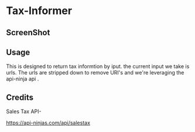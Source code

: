 # Tax-Informer
##


## ScreenShot 


## Usage 
This is designed to return tax informtion by iput. the current input we take is urls. The urls are 
stripped down to remove URI's and we're leveraging the api-ninja api . 


## Credits

Sales Tax API-

https://api-ninjas.com/api/salestax
